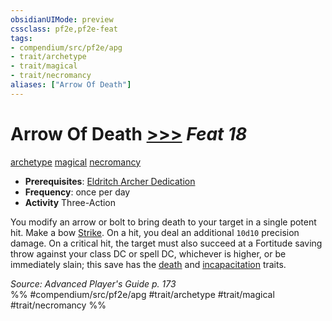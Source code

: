 ```yaml
---
obsidianUIMode: preview
cssclass: pf2e,pf2e-feat
tags:
- compendium/src/pf2e/apg
- trait/archetype
- trait/magical
- trait/necromancy
aliases: ["Arrow Of Death"]
---
```

# Arrow Of Death  [>>>](../../rules/core-rulebook/chapter-9-playing-the-game.md#Actions "Three-Action") *Feat 18*  
[archetype](../../rules/traits/archetype.md)  [magical](../../rules/traits/magical.md)  [necromancy](../../rules/traits/necromancy.md)  

- **Prerequisites**: [Eldritch Archer Dedication](eldritch-archer-dedication-apg.md)
- **Frequency**: once per day
- **Activity** Three-Action

You modify an arrow or bolt to bring death to your target in a single potent hit. Make a bow [Strike](../../rules/actions/strike.md). On a hit, you deal an additional `10d10` precision damage. On a critical hit, the target must also succeed at a Fortitude saving throw against your class DC or spell DC, whichever is higher, or be immediately slain; this save has the [death](../../rules/traits/death.md) and [incapacitation](../../rules/traits/incapacitation.md) traits.

*Source: Advanced Player's Guide p. 173*  
%% #compendium/src/pf2e/apg #trait/archetype #trait/magical #trait/necromancy %%